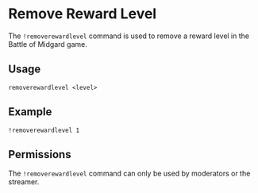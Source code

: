 # Remove Reward Level

The `!removerewardlevel` command is used to remove a reward level in the Battle of Midgard game.

## Usage

`removerewardlevel <level>`

## Example

`!removerewardlevel 1`

## Permissions

The `!removerewardlevel` command can only be used by moderators or the streamer.